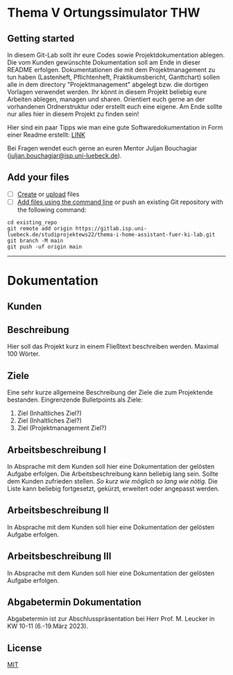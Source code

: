 # Thema V Ortungssimulator THW


## Getting started

In diesem Git-Lab sollt ihr eure Codes sowie Projektdokumentation ablegen. Die vom Kunden gewünschte Dokumentation soll am Ende in dieser README erfolgen. Dokumentationen die mit dem Projektmanagement zu tun haben (Lastenheft, Pflichtenheft, Praktikumsbericht, Ganttchart) sollen alle in dem directory "Projektmanagement" abgelegt bzw. die dortigen Vorlagen verwendet werden.
Ihr könnt in diesem Projekt beliebig eure Arbeiten ablegen, managen und sharen. Orientiert euch gerne an der vorhandenen Ordnerstruktur oder erstellt euch eine eigene. Am Ende sollte nur alles hier in diesem Projekt zu finden sein!

Hier sind ein paar Tipps wie man eine gute Softwaredokumentation in Form einer Readme erstellt: [LINK](https://www.makeareadme.com/)

Bei Fragen wendet euch gerne an euren Mentor Juljan Bouchagiar (juljan.bouchagiar@isp.uni-luebeck.de).

## Add your files

- [ ] [Create](https://docs.gitlab.com/ee/user/project/repository/web_editor.html#create-a-file) or [upload](https://docs.gitlab.com/ee/user/project/repository/web_editor.html#upload-a-file) files
- [ ] [Add files using the command line](https://docs.gitlab.com/ee/gitlab-basics/add-file.html#add-a-file-using-the-command-line) or push an existing Git repository with the following command:

```
cd existing_repo
git remote add origin https://gitlab.isp.uni-luebeck.de/studiprojektews22/thema-i-home-assistant-fuer-ki-lab.git
git branch -M main
git push -uf origin main
```
***
# Dokumentation
## Kunden


## Beschreibung
Hier soll das Projekt kurz in einem Fließtext beschreiben werden.
Maximal 100 Wörter.

## Ziele
Eine sehr kurze allgemeine Beschreibung der Ziele die zum Projektende bestanden. 
Eingrenzende Bulletpoints als Ziele:

1. Ziel (Inhaltliches Ziel?)
2. Ziel (Inhaltliches Ziel?)
3. Ziel (Projektmanagement Ziel?)

## Arbeitsbeschreibung I
In Absprache mit dem Kunden soll hier eine Dokumentation der gelösten Aufgabe erfolgen.
Die Arbeitsbeschreibung kann beliebig lang sein. Sollte dem Kunden zufrieden stellen.
_So kurz wie möglich so lang wie nötig._
Die Liste kann beliebig fortgesetzt, gekürzt, erweitert oder angepasst werden.


## Arbeitsbeschreibung II
In Absprache mit dem Kunden soll hier eine Dokumentation der gelösten Aufgabe erfolgen.

## Arbeitsbeschreibung III
In Absprache mit dem Kunden soll hier eine Dokumentation der gelösten Aufgabe erfolgen.

## Abgabetermin Dokumentation
Abgabetermin ist zur Abschlusspräsentation bei Herr Prof. M. Leucker in KW 10-11 (6.-19.März 2023).

## License
[MIT](https://choosealicense.com/licenses/mit/)
